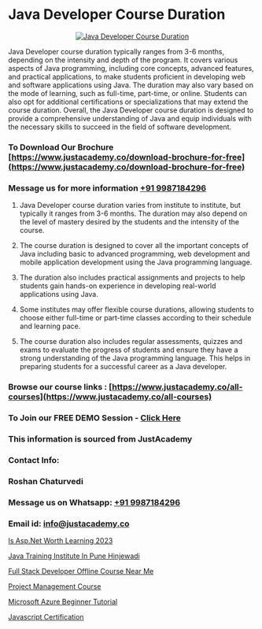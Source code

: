 # Java Developer Course Duration

<p align="center">
  <a href="https://justacademy.co/course-detail/core-java-training">
    <img src="https://justacademy.co/storage2/course_image/1677245426_course_image.webp" alt="Java Developer Course Duration">
  </a>
</p>


Java Developer course duration typically ranges from 3-6 months, depending on the intensity and depth of the program. It covers various aspects of Java programming, including core concepts, advanced features, and practical applications, to make students proficient in developing web and software applications using Java. The duration may also vary based on the mode of learning, such as full-time, part-time, or online. Students can also opt for additional certifications or specializations that may extend the course duration. Overall, the Java Developer course duration is designed to provide a comprehensive understanding of Java and equip individuals with the necessary skills to succeed in the field of software development.
### To Download Our Brochure [https://www.justacademy.co/download-brochure-for-free](https://www.justacademy.co/download-brochure-for-free)
### Message us for more information [+91 9987184296](https://api.whatsapp.com/send?phone=919987184296)
1) Java Developer course duration varies from institute to institute, but typically it ranges from 3-6 months.  The duration may also depend on the level of mastery desired by the students and the intensity of the course.

2) The course duration is designed to cover all the important concepts of Java including basic to advanced programming, web development and mobile application development using the Java programming language.

3) The duration also includes practical assignments and projects to help students gain hands-on experience in developing real-world applications using Java.

4) Some institutes may offer flexible course durations, allowing students to choose either full-time or part-time classes according to their schedule and learning pace.

5) The course duration also includes regular assessments, quizzes and exams to evaluate the progress of students and ensure they have a strong understanding of the Java programming language. This helps in preparing students for a successful career as a Java developer.

### Browse our course links : [https://www.justacademy.co/all-courses](https://www.justacademy.co/all-courses) 
### To Join our FREE DEMO Session - [Click Here](https://www.justacademy.co/register-for-course-demo)


### This information is sourced from JustAcademy
### Contact Info:
### Roshan Chaturvedi
### Message us on Whatsapp: [+91 9987184296](https://api.whatsapp.com/send?phone=919987184296)
### Email id: [info@justacademy.co](mailto:info@justacademy.co)
                
[Is Asp.Net Worth Learning 2023](https://www.linkedin.com/pulse/aspnet-worth-learning-2023-justacademy-coventry-zmrle?trackingId=tOut443yReWEnxv5%2FpicOw%3D%3D&lipi=urn%3Ali%3Apage%3Ad_flagship3_company_admin%3BvasO6SUGTP2oKUhUaDM59w%3D%3D)

[Java Training Institute In Pune Hinjewadi](https://www.linkedin.com/pulse/java-training-institute-pune-hinjewadi-justacademy-hyderabad-oahxe?trackingId=VaGVIFEHVsdTwWbt251LVQ%3D%3D&lipi=urn%3Ali%3Apage%3Ad_flagship3_company_admin%3BvVOqf8C4SxiY2jOCpJpYGg%3D%3D)

[Full Stack Developer Offline Course Near Me](https://medium.com/@mahi3106/full-stack-developer-offline-course-near-me-d904e8f0526b)

[Project Management Course](https://medium.com/@shivamja27/project-management-course-83846354d332)

[Microsoft Azure Beginner Tutorial](https://justacademyin.github.io/Articles/Microsoft-Azure-Beginner-Tutorial)

[Javascript Certification](https://justacademyin.github.io/Articles/Javascript-Certification)

